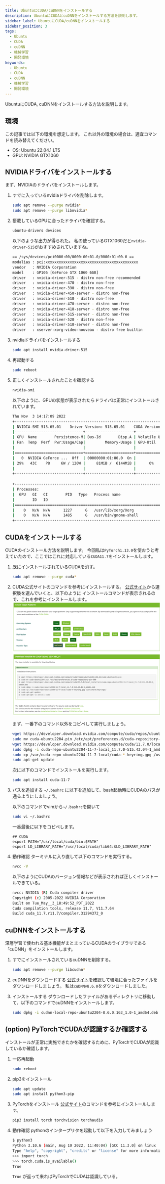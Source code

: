 ```yaml
---
title: UbuntuにCUDA/cuDNNをインストールする
description: UbuntuにCUDAとcuDNNをインストールする方法を説明します。
sidebar_label: UbuntuにCUDA/cuDNNをインストールする
sidebar_position: 3
tags:
  - Ubuntu
  - CUDA
  - cuDNN
  - 機械学習
  - 開発環境
keywords:
  - Ubuntu
  - CUDA
  - cuDNN
  - 機械学習
  - 開発環境
---
```


UbuntuにCUDA, cuDNNをインストールする方法を説明します。

## 環境
この記事では以下の環境を想定します。
これ以外の環境の場合は、適宜コマンドを読み替えてください。
- OS: Ubuntu 22.04.1 LTS
- GPU: NVIDIA GTX1060


## NVIDIAドライバをインストールする
まず、NVIDIAのドライバをインストールします。

1. すでに入っているnvidiaドライバを削除します。
    ```bash
    sudo apt remove --purge nvidia*
    sudo apt remove --purge libnvidia*
    ```

2. 搭載しているGPUに合ったドライバを確認する。
    ```bash
    ubuntu-drivers devices
    ```
    以下のような出力が得られた。
    私の使っているGTX1060だと```nvidia-driver-515```がおすすめされていますね。
    ```bash
    == /sys/devices/pci0000:00/0000:00:01.0/0000:01:00.0 ==
    modalias : pci:xxxxxxxxxxxxxxxxxxxxxxxxxxxxxxxxxxxxxxxxxx
    vendor   : NVIDIA Corporation
    model    : GP106 [GeForce GTX 1060 6GB]
    driver   : nvidia-driver-515 - distro non-free recommended
    driver   : nvidia-driver-470 - distro non-free
    driver   : nvidia-driver-390 - distro non-free
    driver   : nvidia-driver-450-server - distro non-free
    driver   : nvidia-driver-510 - distro non-free
    driver   : nvidia-driver-470-server - distro non-free
    driver   : nvidia-driver-418-server - distro non-free
    driver   : nvidia-driver-515-server - distro non-free
    driver   : nvidia-driver-520 - distro non-free
    driver   : nvidia-driver-510-server - distro non-free
    driver   : xserver-xorg-video-nouveau - distro free builtin
    ```

3. nvidiaドライバをインストールする
    ```bash
    sudo apt install nvidia-driver-515
    ```

4. 再起動する
    ```bash
    sudo reboot
    ```

5. 正しくインストールされたことを確認する
    ```bash
    nvidia-smi
    ```
    以下のように、GPUの状態が表示されたらドライバは正常にインストールされています。
    ```bash
    Thu Nov  3 14:17:09 2022       
    +-----------------------------------------------------------------------------+
    | NVIDIA-SMI 515.65.01    Driver Version: 515.65.01    CUDA Version: 11.7     |
    |-------------------------------+----------------------+----------------------+
    | GPU  Name        Persistence-M| Bus-Id        Disp.A | Volatile Uncorr. ECC |
    | Fan  Temp  Perf  Pwr:Usage/Cap|         Memory-Usage | GPU-Util  Compute M. |
    |                               |                      |               MIG M. |
    |===============================+======================+======================|
    |   0  NVIDIA GeForce ...  Off  | 00000000:01:00.0  On |                  N/A |
    | 29%   43C    P8     6W / 120W |     81MiB /  6144MiB |      0%      Default |
    |                               |                      |                  N/A |
    +-------------------------------+----------------------+----------------------+
                                                                                
    +-----------------------------------------------------------------------------+
    | Processes:                                                                  |
    |  GPU   GI   CI        PID   Type   Process name                  GPU Memory |
    |        ID   ID                                                   Usage      |
    |=============================================================================|
    |    0   N/A  N/A      1227      G   /usr/lib/xorg/Xorg                 72MiB |
    |    0   N/A  N/A      1485      G   /usr/bin/gnome-shell                6MiB |
    +-----------------------------------------------------------------------------+
    ```


## CUDAをインストールする
CUDAのインストール方法を説明します。
今回私は```PyTorch1.13.0```を使おうと考えていたので、ここではこれに対応している```CUDA11.7```をインストールします。

1. 既にインストールされているCUDAを消す。
    ```bash
    sudo apt remove --purge cuda*
    ```

2. CUDA公式サイトのコマンドを参考にインストールする。
    [公式サイト](https://developer.nvidia.com/cuda-11-7-0-download-archive)から選択肢を選んでいくと、以下のように
    インストールコマンドが表示されるので、これを参考にインストールします。
    ![CUDA公式サイト](/img/docs/dev_env/ubuntu/install_cuda/cuda_hp.png)

    まず、一番下のコマンド以外をコピペして実行しましょう。
    ```bash
    wget https://developer.download.nvidia.com/compute/cuda/repos/ubuntu2204/x86_64/cuda-ubuntu2204.pin
    sudo mv cuda-ubuntu2204.pin /etc/apt/preferences.d/cuda-repository-pin-600
    wget https://developer.download.nvidia.com/compute/cuda/11.7.0/local_installers/cuda-repo-ubuntu2204-11-7-local_11.7.0-515.43.04-1_amd64.deb
    sudo dpkg -i cuda-repo-ubuntu2204-11-7-local_11.7.0-515.43.04-1_amd64.deb
    sudo cp /var/cuda-repo-ubuntu2204-11-7-local/cuda-*-keyring.gpg /usr/share/keyrings/
    sudo apt-get update
    ```

    次に以下のコマンドでインストールを実行します。
    ```bash
    sudo apt install cuda-11-7
    ```

3. パスを追加する
    ```~/.bashrc``` に以下を追加して、bash起動時にCUDAのパスが通るようにしましょう。

    以下のコマンドでvimから```~/.bashrc```を開いて
    ```bash
    sudo vi ~/.bashrc
    ```
    一番最後に以下をコピペします。
    ```
    ## CUDA
    export PATH="/usr/local/cuda/bin:$PATH"
    export LD_LIBRARY_PATH="/usr/local/cuda/lib64:$LD_LIBRARY_PATH"
    ```

4. 動作確認
    ターミナルに入り直して以下のコマンドを実行する。
    ```bash
    nvcc -V
    ```
    以下のようにCUDAのバージョン情報などが表示されれば正しくインストールできている。
    ```bash
    nvcc: NVIDIA (R) Cuda compiler driver
    Copyright (c) 2005-2022 NVIDIA Corporation
    Built on Tue_May__3_18:49:52_PDT_2022
    Cuda compilation tools, release 11.7, V11.7.64
    Build cuda_11.7.r11.7/compiler.31294372_0
    ```


## cuDNNをインストールする
深層学習で使われる基本機能がまとまっているCUDAのライブラリである「cuDNN」をインストールします。

1. すでにインストールされているcuDNNを削除する。
    ```bash
    sudo apt remove --purge libcudnn*
    ```

2. cuDNNをダウンロードする
    [公式サイト](https://developer.nvidia.com/rdp/cudnn-download)を確認して環境に合ったファイルをダウンロードしましょう。
    私は```cuDNNv8.6.0```をダウンロードしました。

3. インストールする
    ダウンロードしたファイルがあるディレクトリに移動して、以下のコマンドでcuDNNをインストールします。
    ```bash
    sudo dpkg -i cudnn-local-repo-ubuntu2204-8.6.0.163_1.0-1_amd64.deb
    ```


## (option) PyTorchでCUDAが認識するか確認する
インストールが正常に実施できたかを確認するために、PyTorchでCUDAが認識しているか確認します。

1. 一応再起動
    ```bash
    sudo reboot
    ```

2. pip3をインストール
    ```bash
    sudo apt update
    sudo apt install python3-pip
    ```

3. PyTorchをインストール
    [公式サイト](https://pytorch.org/get-started/locally/)のコマンドを参考にインストールします。
    ```bash
    pip3 install torch torchvision torchaudio
    ```

4. 動作確認
    pythonのインタープリタを起動して以下を入力してみましょう
    ```bash
    $ python3
    Python 3.10.6 (main, Aug 10 2022, 11:40:04) [GCC 11.3.0] on linux
    Type "help", "copyright", "credits" or "license" for more information.
    >>> import torch
    >>> torch.cuda.is_available()
    True
    ```
    ```True``` が返って来ればPyTorchでCUDAは認識している。